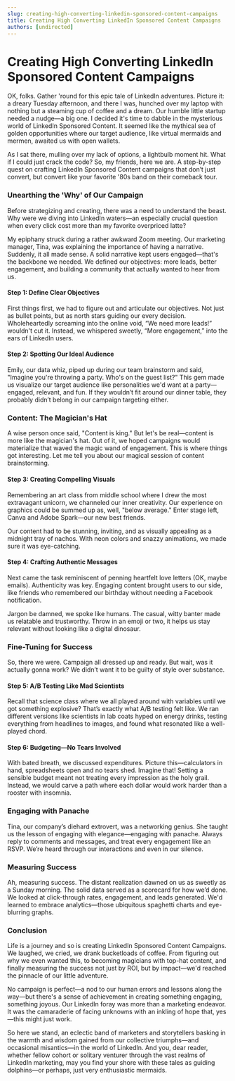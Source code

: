 ```yaml
---
slug: creating-high-converting-linkedin-sponsored-content-campaigns
title: Creating High Converting LinkedIn Sponsored Content Campaigns
authors: [undirected]
---
```



# Creating High Converting LinkedIn Sponsored Content Campaigns

OK, folks. Gather 'round for this epic tale of LinkedIn adventures. Picture it: a dreary Tuesday afternoon, and there I was, hunched over my laptop with nothing but a steaming cup of coffee and a dream. Our humble little startup needed a nudge—a big one. I decided it's time to dabble in the mysterious world of LinkedIn Sponsored Content. It seemed like the mythical sea of golden opportunities where our target audience, like virtual mermaids and mermen, awaited us with open wallets. 

As I sat there, mulling over my lack of options, a lightbulb moment hit. What if I could just crack the code? So, my friends, here we are. A step-by-step quest on crafting LinkedIn Sponsored Content campaigns that don’t just convert, but convert like your favorite '80s band on their comeback tour.

### Unearthing the 'Why' of Our Campaign

Before strategizing and creating, there was a need to understand the beast. Why were we diving into LinkedIn waters—an especially crucial question when every click cost more than my favorite overpriced latte?

My epiphany struck during a rather awkward Zoom meeting. Our marketing manager, Tina, was explaining the importance of having a narrative. Suddenly, it all made sense. A solid narrative kept users engaged—that's the backbone we needed. We defined our objectives: more leads, better engagement, and building a community that actually wanted to hear from us.

#### Step 1: Define Clear Objectives

First things first, we had to figure out and articulate our objectives. Not just as bullet points, but as north stars guiding our every decision. Wholeheartedly screaming into the online void, “We need more leads!” wouldn't cut it. Instead, we whispered sweetly, “More engagement,” into the ears of LinkedIn users.

#### Step 2: Spotting Our Ideal Audience

Emily, our data whiz, piped up during our team brainstorm and said, "Imagine you're throwing a party. Who's on the guest list?" This gem made us visualize our target audience like personalities we'd want at a party—engaged, relevant, and fun. If they wouldn’t fit around our dinner table, they probably didn’t belong in our campaign targeting either.

### Content: The Magician's Hat

A wise person once said, "Content is king." But let's be real—content is more like the magician's hat. Out of it, we hoped campaigns would materialize that waved the magic wand of engagement. This is where things got interesting. Let me tell you about our magical session of content brainstorming.

#### Step 3: Creating Compelling Visuals

Remembering an art class from middle school where I drew the most extravagant unicorn, we channeled our inner creativity. Our experience on graphics could be summed up as, well, "below average." Enter stage left, Canva and Adobe Spark—our new best friends. 

Our content had to be stunning, inviting, and as visually appealing as a midnight tray of nachos. With neon colors and snazzy animations, we made sure it was eye-catching. 

#### Step 4: Crafting Authentic Messages

Next came the task reminiscent of penning heartfelt love letters (OK, maybe emails). Authenticity was key. Engaging content brought users to our side, like friends who remembered our birthday without needing a Facebook notification. 

Jargon be damned, we spoke like humans. The casual, witty banter made us relatable and trustworthy. Throw in an emoji or two, it helps us stay relevant without looking like a digital dinosaur.

### Fine-Tuning for Success

So, there we were. Campaign all dressed up and ready. But wait, was it actually gonna work? We didn’t want it to be guilty of style over substance. 

#### Step 5: A/B Testing Like Mad Scientists

Recall that science class where we all played around with variables until we got something explosive? That’s exactly what A/B testing felt like. We ran different versions like scientists in lab coats hyped on energy drinks, testing everything from headlines to images, and found what resonated like a well-played chord.

#### Step 6: Budgeting—No Tears Involved

With bated breath, we discussed expenditures. Picture this—calculators in hand, spreadsheets open and no tears shed. Imagine that! Setting a sensible budget meant not treating every impression as the holy grail. Instead, we would carve a path where each dollar would work harder than a rooster with insomnia.

### Engaging with Panache

Tina, our company’s diehard extrovert, was a networking genius. She taught us the lesson of engaging with elegance—engaging with panache. Always reply to comments and messages, and treat every engagement like an RSVP. We’re heard through our interactions and even in our silence.

### Measuring Success

Ah, measuring success. The distant realization dawned on us as sweetly as a Sunday morning. The solid data served as a scorecard for how we’d done. We looked at click-through rates, engagement, and leads generated. We'd learned to embrace analytics—those ubiquitous spaghetti charts and eye-blurring graphs.

### Conclusion

Life is a journey and so is creating LinkedIn Sponsored Content Campaigns. We laughed, we cried, we drank bucketloads of coffee. From figuring out why we even wanted this, to becoming magicians with top-hat content, and finally measuring the success not just by ROI, but by impact—we'd reached the pinnacle of our little adventure.

No campaign is perfect—a nod to our human errors and lessons along the way—but there's a sense of achievement in creating something engaging, something joyous. Our LinkedIn foray was more than a marketing endeavor. It was the camaraderie of facing unknowns with an inkling of hope that, yes—this might just work.

So here we stand, an eclectic band of marketers and storytellers basking in the warmth and wisdom gained from our collective triumphs—and occasional misantics—in the world of LinkedIn. And you, dear reader, whether fellow cohort or solitary venturer through the vast realms of LinkedIn marketing, may you find your shore with these tales as guiding dolphins—or perhaps, just very enthusiastic mermaids.